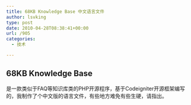 ```yaml
---
title: 68KB Knowledge Base 中文语言文件
author: lsvking
type: post
date: 2010-04-28T08:38:41+00:00
url: /905
categories:
  - 技术

---
```

## 68KB Knowledge Base

是一款类似于FAQ等知识库类的PHP开源程序，基于Codeigniter开源框架编写的，我制作了个中文版的语言文件，有些地方难免有些生硬，请指出。